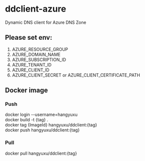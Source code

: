# ddclient-azure
Dynamic DNS client for Azure DNS Zone

## Please set env:
1. AZURE_RESOURCE_GROUP
2. AZURE_DOMAIN_NAME
3. AZURE_SUBSCRIPTION_ID
4. AZURE_TENANT_ID
5. AZURE_CLIENT_ID
6. AZURE_CLIENT_SECRET or AZURE_CLIENT_CERTIFICATE_PATH

## Docker image

### Push
docker login --username=hangyuxu \
docker build -t {tag} . \
docker tag {ImageId} hangyuxu/ddclient:{tag} \
docker push hangyuxu/ddclient:{tag}

### Pull
docker pull hangyuxu/ddclient:{tag}